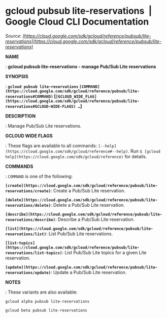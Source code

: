 # gcloud pubsub lite-reservations  |  Google Cloud CLI Documentation

*Source: [https://cloud.google.com/sdk/gcloud/reference/pubsub/lite-reservations](https://cloud.google.com/sdk/gcloud/reference/pubsub/lite-reservations)*

**NAME**

: **gcloud pubsub lite-reservations - manage Pub/Sub Lite reservations**

**SYNOPSIS**

: **`gcloud pubsub lite-reservations` `[COMMAND](https://cloud.google.com/sdk/gcloud/reference/pubsub/lite-reservations#COMMAND)` [`[GCLOUD_WIDE_FLAG](https://cloud.google.com/sdk/gcloud/reference/pubsub/lite-reservations#GCLOUD-WIDE-FLAGS) …`]**

**DESCRIPTION**

: Manage Pub/Sub Lite reservations.

**GCLOUD WIDE FLAGS**

: These flags are available to all commands: `[--help](https://cloud.google.com/sdk/gcloud/reference#--help)`.
Run `$ [gcloud help](https://cloud.google.com/sdk/gcloud/reference)` for details.

**COMMANDS**

: ``COMMAND`` is one of the following:

**`[create](https://cloud.google.com/sdk/gcloud/reference/pubsub/lite-reservations/create)`**:
Create a Pub/Sub Lite reservation.

**`[delete](https://cloud.google.com/sdk/gcloud/reference/pubsub/lite-reservations/delete)`**:
Delete a Pub/Sub Lite reservation.

**`[describe](https://cloud.google.com/sdk/gcloud/reference/pubsub/lite-reservations/describe)`**:
Describe a Pub/Sub Lite reservation.

**`[list](https://cloud.google.com/sdk/gcloud/reference/pubsub/lite-reservations/list)`**:
List Pub/Sub Lite reservations.

**`[list-topics](https://cloud.google.com/sdk/gcloud/reference/pubsub/lite-reservations/list-topics)`**:
List Pub/Sub Lite topics for a given Lite reservation.

**`[update](https://cloud.google.com/sdk/gcloud/reference/pubsub/lite-reservations/update)`**:
Update a Pub/Sub Lite reservation.

**NOTES**

: These variants are also available:

```
gcloud alpha pubsub lite-reservations
```

```
gcloud beta pubsub lite-reservations
```